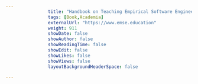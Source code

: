---
                title: "Handbook on Teaching Empirical Software Engineering: Online Materials"
                tags: [Book,Academia]
                externalUrl: "https://www.emse.education"
                weight: 911
                showDate: false
                showAuthor: false
                showReadingTime: false
                showEdit: false
                showLikes: false
                showViews: false
                layoutBackgroundHeaderSpace: false
                ---
